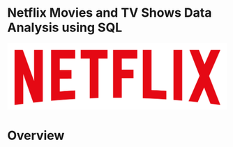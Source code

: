 # Netflix Movies and TV Shows Data Analysis using SQL
![Netflix Logo](https://github.com/vasanth0306/Netflix_SQL_Project2/blob/main/logo.png)
# Overview

